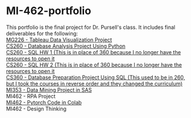 # MI-462-portfolio  
This portfolio is the final project for Dr. Pursell's class. It includes final deliverables for the following:  
[MG226 - Tableau Data Visualization Project](https://github.com/tjjoe/MI-462-portfolio/blob/main/MG226FinalProjectPowerpoint.pdf)  
[CS260 - Database Analysis Project Using Python](https://github.com/tjjoe/MI-462-portfolio/blob/main/CS260FinalProject.pdf)  
[CS260 - SQL HW 1 (This is in place of 360 because I no longer have the resources to open it](https://github.com/tjjoe/MI-462-portfolio/tree/main/HW7_SQL1_YourLastName)  
[CS260 - SQL HW 2 (This is in place of 360 because I no longer have the resources to open it](https://github.com/tjjoe/MI-462-portfolio/tree/main/HW8_SQL2_Augustine)  
[CS360 - Database Preparation Project Using SQL (This used to be in 260, but I took the courses in reverse order and they changed the curriculum)](https://github.com/tjjoe/MI-462-portfolio/tree/main/CS360SQL)  
[MI353 - Data Mining Project in SAS](https://github.com/tjjoe/MI-462-portfolio/blob/main/MI353FinalPresentation.pdf)  
MI462 - RPA Project  
[MI462 - Pytorch Code in Colab](https://github.com/tjjoe/MI-462-portfolio/blob/main/Copy%20of%20transfer_learning_tutorial.ipynb%20-%20Colaboratory.pdf)  
MI462 - Design Thinking  
